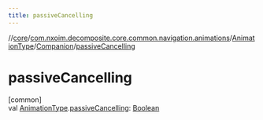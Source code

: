 ```yaml
---
title: passiveCancelling
---
```

//[core](../../../../index.html)/[com.nxoim.decomposite.core.common.navigation.animations](../../index.html)/[AnimationType](../index.html)/[Companion](index.html)/[passiveCancelling](passive-cancelling.html)



# passiveCancelling



[common]\
val [AnimationType](../index.html).[passiveCancelling](passive-cancelling.html): [Boolean](https://kotlinlang.org/api/latest/jvm/stdlib/kotlin/-boolean/index.html)




